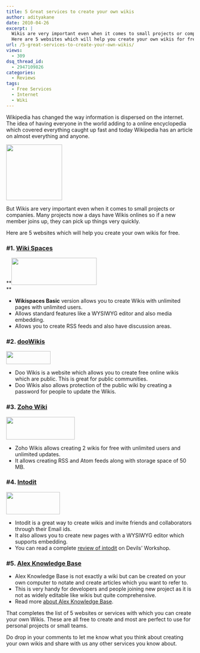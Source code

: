 ```yaml
---
title: 5 Great services to create your own wikis
author: adityakane
date: 2010-04-26
excerpt: |
  Wikis are very important even when it comes to small projects or companies. Many projects now a days have Wikis onlines so if a new member joins up, they can pick up things very quickly.
  Here are 5 websites which will help you create your own wikis for free.
url: /5-great-services-to-create-your-own-wikis/
views:
  - 309
dsq_thread_id:
  - 2947109826
categories:
  - Reviews
tags:
  - Free Services
  - Internet
  - Wiki
---
```

Wikipedia has changed the way information is dispersed on the internet. The idea of having everyone in the world adding to a online encyclopedia which covered everything caught up fast and today Wikipedia has an article on almost everything and anyone.

<a rel="attachment wp-att-24096" href="http://devilsworkshop.org/5-great-services-to-create-your-own-wikis/5_free_wikis/"><img class="size-thumbnail wp-image-24096 alignnone" title="5_free_wikis" src="http://cdn.devilsworkshop.org/files/2010/04/5_free_wikis-150x150.png" alt="" width="150" height="150" /></a>

But Wikis are very important even when it comes to small projects or companies. Many projects now a days have Wikis onlines so if a new member joins up, they can pick up things very quickly.

Here are 5 websites which will help you create your own wikis for free.

### **#1. <a href="http://wikispaces.com" onclick="_gaq.push(['_trackEvent', 'outbound-article', 'http://wikispaces.com', 'Wiki Spaces']);" >Wiki Spaces</a>**

**<a rel="attachment wp-att-24090" href="http://devilsworkshop.org/5-great-services-to-create-your-own-wikis/wikispaces/"><img class="alignnone size-full wp-image-24090" title="wikispaces" src="http://cdn.devilsworkshop.org/files/2010/04/wikispaces.png" alt="" width="229" height="73" /></a>  
**

  * **Wikispaces Basic** version allows you to create Wikis with unlimited pages with unlimited users.
  * Allows standard features like a WYSIWYG editor and also media embedding.
  * Allows you to create RSS feeds and also have discussion areas.

### **#2. <a href="http://www.doowikis.com/" onclick="_gaq.push(['_trackEvent', 'outbound-article', 'http://www.doowikis.com/', 'dooWikis']);" >dooWikis</a>**

<a rel="attachment wp-att-24091" href="http://devilsworkshop.org/5-great-services-to-create-your-own-wikis/doowikis/"><img class="alignnone size-full wp-image-24091" title="dooWikis" src="http://cdn.devilsworkshop.org/files/2010/04/dooWikis.png" alt="" width="119" height="35" /></a>

  * Doo Wikis is a website which allows you to create free online wikis which are public. This is great for public communities.
  * Doo Wikis also allows protection of the public wiki by creating a password for people to update the Wikis.

### **#3. <a href="http://wiki.zoho.com" onclick="_gaq.push(['_trackEvent', 'outbound-article', 'http://wiki.zoho.com', 'Zoho Wiki']);" >Zoho Wiki</a>**

**<a rel="attachment wp-att-24092" href="http://devilsworkshop.org/5-great-services-to-create-your-own-wikis/zoho_wiki/"><img class="alignnone size-full wp-image-24092" title="zoho_wiki" src="http://cdn.devilsworkshop.org/files/2010/04/zoho_wiki.png" alt="" width="184" height="61" /></a>**

  * Zoho Wikis allows creating 2 wikis for free with unlimited users and unlimited updates.
  * It allows creating RSS and Atom feeds along with storage space of 50 MB.

### **#4. <a href="http://www.intodit.com/" onclick="_gaq.push(['_trackEvent', 'outbound-article', 'http://www.intodit.com/', 'Intodit']);" >Intodit</a>**

**<a rel="attachment wp-att-24093" href="http://devilsworkshop.org/5-great-services-to-create-your-own-wikis/intodit/"><img class="alignnone size-full wp-image-24093" title="intodit" src="http://cdn.devilsworkshop.org/files/2010/04/intodit.png" alt="" width="144" height="60" /></a>**

  * Intodit is a great way to create wikis and invite friends and collaborators through their Email ids.
  * It also allows you to create new pages with a WYSIWYG editor which supports embedding.
  * You can read a complete [review of intodit][1] on Devils&#8217; Workshop.

### **#5. <a href="http://www.nonags.com/freeware-alex-personal-knowledge-base_3813.html" onclick="_gaq.push(['_trackEvent', 'outbound-article', 'http://www.nonags.com/freeware-alex-personal-knowledge-base_3813.html', 'Alex Knowledge Base']);" >Alex Knowledge Base</a>**

  * Alex Knowledge Base is not exactly a wiki but can be created on your own computer to notate and create articles which you want to refer to.
  * This is very handy for developers and people joining new project as it is not as widely editable like wikis but quite comprehensive.
  * Read more [about Alex Knowledge Base][2].

That completes the list of 5 websites or services with which you can create your own Wikis. These are all free to create and most are perfect to use for personal projects or small teams.

Do drop in your comments to let me know what you think about creating your own wikis and share with us any other services you know about.

 [1]: http://devilsworkshop.org/create-free-wiki-online-with-intodit/
 [2]: http://devilsworkshop.org/build-your-own-personal-knowledge-base/ "about Alex Knowledge Base"
